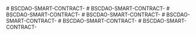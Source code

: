 <!-- how to depliy proxy contract  -->
<!-- steps to deploy ----
 1. yarn install 
 2. check install all dependencies thorugh package.json
 3. npx hardhat (check if hardhat is installed).
 4. npx hardhat compile (this is for compiling smartcontracts).
 5. npx hardhat run --network testnet(/mainnet) scripts/presaleProxy.ts (here we are going to add scripts so specify the path for the scripts.ts file like deploy.ts).
 6. npx hardhat verify --network (specify network type) contract address.
-->
#   B S C D A O - S M A R T - C O N T R A C T -  
 #   B S C D A O - S M A R T - C O N T R A C T -  
 #   B S C D A O - S M A R T - C O N T R A C T -  
 #   B S C D A O - S M A R T - C O N T R A C T -  
 #   B S C D A O - S M A R T - C O N T R A C T -  
 #   B S C D A O - S M A R T - C O N T R A C T -  
 #   B S C D A O - S M A R T - C O N T R A C T -  
 